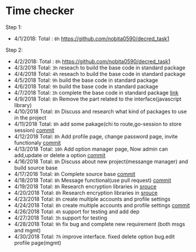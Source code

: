 # Time checker

Step 1:
 
- 4/1/2018: 
Total : `8h` https://github.com/nobita0590/decred_task1

Step 2:

- 4/2/2018:
Total : `8h` https://github.com/nobita0590/decred_task1
- 4/3/2018
Total: `3h` reseach to build the base code in standard package
- 4/4/2018
Total: `4h` reseach to build the base code in standard package
- 4/5/2018
Total: `9h` build the base code in standard package
- 4/6/2018
Total: `9h` build the base code in standard package
- 4/7/2018
Total: `3h` complete the base code in standard package
[link](https://gitlab.com/raedah/mgmt/tree/skynet)
- 4/9/2018
Total: `8h` Remove the part related to the interface(javascript library)
- 4/10/2018
Total: `8h` Discuss and research what kind of packages to use in the project
- 4/11/2018
Total: `8h` add some pakage(chi to route,go-session to store session)
[commit](https://gitlab.com/raedah/mgmt/commit/924a5002fb04c92adc47bf150a838ffe8027506d)
- 4/12/2018
Total: `8h` Add profile page, change password page, invite functionaly
[commit](https://gitlab.com/raedah/mgmt/commit/d1524bff0b9bd45d6c5b633e7c9bb9d659c7899b)
- 4/13/2018
Total: `10h` Add option manager page, Now admin can add,update or delete a option
[commit](https://gitlab.com/raedah/mgmt/commit/4830490050daf54e2f2eb5a6163785a5711c3346)
- 4/16/2018
Total: `8h` Discuss about new project(messange manager) and build source base
- 4/17/2018
Total: `8h` Complete source base
[commit](https://github.com/nobita0590/msgs/commit/59eedcdb4548c40d1d49688de4ca8473c8ef3328)
- 4/18/2018
Total: `8h` Message functional(use pull request)
[commit](https://github.com/nobita0590/msgs/commit/08a01ca1bf40e3dfea1fe755067783830a5bcc5a)
- 4/19/2018
Total: `8h` Research encryption libraries in [srouce](http://github.com/companyzero/zkc)
- 4/20/2018
Total: `8h` Research encryption libraries in [srouce](http://github.com/companyzero/zkc)
- 4/23/2018
Total: `8h` create multiple accounts and profile settings
- 4/24/2018
Total: `8h` create multiple accounts and profile settings [commit](https://github.com/nobita0590/msgs/commit/59e760a8a4856283a5b7b286eda9d66afa4908dc)
- 4/26/2018
Total: `4h` support for testing and add dep 
- 4/27/2018
Total: `3h` support for testing
- 4/28/2018
Total: `9h` fix bug and complete new requirement (both msgs and mgmt)
- 4/30/2018
Total: `7h` improve interface. fixed delete option bug.edit profile page(mgmt)

